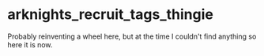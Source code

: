 # arknights_recruit_tags_thingie
Probably reinventing a wheel here, but at the time I couldn't find anything so here it is now.
